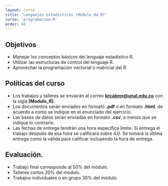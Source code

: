 ```yaml
---
layout: curso
title: 'Lenguajes estadísticos (Módulo de R)'
curso: 'programacion-R'
order: 00
---
```


## Objetivos

* Manejar los conceptos básicos del lenguaje estadístico R.
* Utilizar las estructuras de control del lenguaje R.
* Aprovechar la programación vectorial o matricial del R.

## Políticas del curso
  - Los trabajos y talleres se enviarán al correo **krcabrer@unal.edu.co** con
    la sigla **[Modulo_R]**.
  - Los documentos serán enviados en formato **.pdf** o en formato **.html**,
    de acuerdo a como se indique en el enunciado del ejercicio.
  - Las bases de datos serán enviadas en formato **.csv**, a menos que se indique
    lo contrario.
  - Las fechas de entrega tendrán una hora específica límite. Si entrega el trabajo
    después de esa hora se calificará sobre 4.0. Se tomará la última entrega como 
    la válida para calificar incluyendo la hora de entrega.

## Evaluación.
  - Trabajo final corresponde al 50% del módulo.
  - Talleres cortos 20% del módulo.
  - Trabajos individuales o en grupo 30% del módulo.
  
